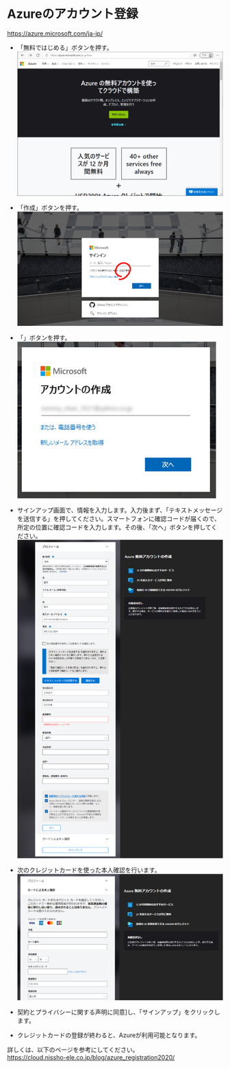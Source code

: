 # Azureのアカウント登録
https://azure.microsoft.com/ja-jp/
- 「無料ではじめる」ボタンを押す。
![alt](img/azure1.png)

- 「作成」ボタンを押す。
![alt](img/azure2.png)

- 「」ボタンを押す。
![alt](img/azure3.png)

- サインアップ画面で、情報を入力します。入力後まず、「テキストメッセージを送信する」を押してください。スマートフォンに確認コードが届くので、所定の位置に確認コードを入力します。その後、「次へ」ボタンを押してください。
![alt](img/azure4.png)

- 次のクレジットカードを使った本人確認を行います。
![alt](img/azure5.png)

- 契約とプライバシーに関する声明に同意]し、「サインアップ」をクリックします。
- クレジットカードの登録が終わると、Azureが利用可能となります。

詳しくは、以下のページを参考にしてください。<br>
https://cloud.nissho-ele.co.jp/blog/azure_registration2020/
